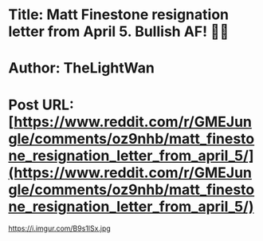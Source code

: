 # Title: Matt Finestone resignation letter from April 5. Bullish AF! 🚀🚀
# Author: TheLightWan
# Post URL: [https://www.reddit.com/r/GMEJungle/comments/oz9nhb/matt_finestone_resignation_letter_from_april_5/](https://www.reddit.com/r/GMEJungle/comments/oz9nhb/matt_finestone_resignation_letter_from_april_5/)


https://i.imgur.com/B9s1lSx.jpg